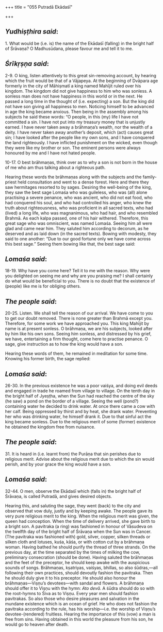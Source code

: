 +++
title = "055 Putradā Ekādaśī"

+++
 

## *Yudhiṣṭhira said*:

1\. What would be (i.e. is) the name of the Ekādaśī (falling) in the bright half of Śrāvaṇa? O Madhusūdana, please favour me and tell it to me.

## *Śrīkṛṣṇa said*:

2-9. O king, listen attentively to this great sin-removing account, by hearing which the fruit would be that of a Vājapeya. At the beginning of Dvāpara age formerly in the city of Māhiṣmatī a king named Mahījit ruled over his kingdom. The kingdom did not give happiness to him who was sonless. A sonless man does not have happiness in this world or in the next. He passed a long time in the thought of (i.e. expecting) a son. But the king did not have son giving all happiness to men. Noticing himself to be advanced in age the king became anxious. Then being in the assembly among his subjects he said these words: “O people, in this (my) life I have not committed a sin. I have not put into my treasury money that is unjustly earned. I have never taken away a brāhmaṇa’s wealth, nor the wealth of a deity. I have never taken away another’s deposit, which (act) causes great sin; I have looked after the people like my own sons, and I have conquered the land righteously. I have inflicted punishment on the wicked, even though they were like my brother or son. The eminent persons were always honoured by me and I have not hated people.

10-17. O best brāhmaṇas, think over as to why a son is not born in the house of me who am thus talking about a righteous path.

Hearing these words the brāhmaṇas along with the subjects and the family-priest held consultation and went to a dense forest. Here and there they saw hermitages resorted to by sages. Desiring the well-being of the king, they saw the best sage Lomaśa who was guileless, who was (all) alone practising a severe penance, who was ancient, who did not eat food, who had conquered his soul, and who had controlled his anger, who knew the truth about righteousness, who was proficient in all sacred texts, who had (lived) a long life, who was magnanimous, who had hair, and who resembled Brahmā. As each kalpa passed, one of his hair withered. Therefore, this great sage who was omniscient, was named Lomaśa. Seeing him all were glad and came near him. They saluted him according to decorum, as he deserved and as laid down (in the sacred texts). Bowing with modesty, they said to one another: “Due to our good fortune only we have come across this best sage.” Seeing them bowing like that, the best sage said:

## *Lomaśa said*:

18-19. Why have you come here? Tell it to me with the reason. Why were you delighted on seeing me and why are you praising me? I shall certainly do what would be beneficial to you. There is no doubt that the existence of (people) like me is for obliging others.

## *The people said*:

20-25. Listen. We shall tell the reason of our arrival. We have come to you to get our doubt removed. There is none greater than Brahmā except you. Therefore, for some work we have approached you. This king Mahījit by name is at present sonless. O brāhmaṇa, we are his subjects, looked after by him like his own sons. Seeing him sonless, and distressed by his grief, we have, entertaining a firm thought, come here to practise penance. O sage, give instruction as to how the king would have a son.

Hearing these words of them, he remained in meditation for some time. Knowing his former birth, the sage replied:

## *Lomaśa said*:

26-30. In the previous existence he was a poor vaiśya, and doing evil deeds and engaged in trade he roamed from village to village. On the tenth day in the bright half of Jyeṣṭha, when the Sun had reached the centre of the sky (he saw) a pond on the border of a village. Seeing the well (pond?) containing water he decided to drink water. At once there came a cow with her calf. Being oppressed by thirst and by heat, she drank water. Preventing her who was drinking water, he himself drank it. Due to that sinful act the king became sonless. Due to the religious merit of some (former) existence he obtained the kingdom free from nuisance.

## *The people said*:

31\. It is heard in (i.e. learnt from) the Purāṇa that sin perishes due to religious merit. Advise about the religious merit due to which the sin would perish, and by your grace the king would have a son.

## *Lomaśa said*:

32-44. O men, observe the Ekādaśī which (falls in) the bright half of Śrāvaṇa, is called Putradā, and gives desired objects.

Hearing this, and saluting the sage, they went (back) to the city and observed that vow duly, justly and by keeping awake. The people gave its very pure religious merit to the king. When the religious merit was given, the queen had conception. When the time of delivery arrived, she gave birth to a bright son. A pavitraka (a ring) was fashioned in honour of Vāsudeva on the twelfth day of the bright half of Śrāvaṇa when the Sun was in Cancer. (The pavitraka was fashioned with) gold, silver, copper, silken threads or silken cloth and lotuses, kuśa, kāśa, or with cotton cut by a brāhmaṇa woman. Having bathed he should purify the thread of three strands. On the previous day, at the time separated by the times of milking the cow, preliminary consecration (should be done). Having saluted the brāhmaṇas and the feet of the preceptor, he should keep awake with the auspicious sounds of songs. Brāhmaṇas, kṣatriyas, vaiśyas, bhillas, so also śūdras,—all following their own practices, should devoutly fashion the pavitraka. Then he should duly give it to his preceptor. He should also honour the brāhmaṇas—Viṣṇu’s devotees—with sandal and flowers. A brāhmaṇa should offer it to Viṣṇu with the hymn: *Ato devā*. A śūdra should do so with the root-hymns to Śiva as to Viṣṇu. Every year men should fashion pavitrakas. So also those who desire pleasures and salvation in the mundane existence which is an ocean of grief. He who does not fashion the pavitraka according to the rule, has his worship—i.e. the worship of Viṣṇu’s devotee-(rendered) fruitless. Hearing the importance of this (vow) a man is free from sins. Having obtained in this world the pleasure from his son, he would go to heaven after death.


